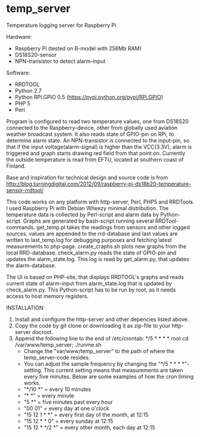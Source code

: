 temp_server
===========

Temperature logging server for Raspberry Pi

Hardware: 
- Raspberry Pi (tested on B-model with 256Mb RAM)
- DS18S20-sensor
- NPN-transistor to detect alarm-input

Software:
- RRDTOOL
- Python 2.7
- Python RPi.GPIO 0.5 (https://pypi.python.org/pypi/RPi.GPIO)
- PHP 5
- Perl

Program is configured to read two temperature values, one from DS18S20 connected to the Raspberry-device, other from globally used aviation weather broadcast system. It also reads state of GPIO-pin on RPi, to determine alarm state. An NPN-transistor is connected to the input-pin, so that if the input voltage(alarm-signal) is higher than the VCC(3.3V), alarm is triggered and graph starts drawing red field from that point on. Currently the outside temperature is read from EFTU, located at southern coast of Finland. 

Base and inspiration for technical design and source code is from http://blog.turningdigital.com/2012/09/raspberry-pi-ds18b20-temperature-sensor-rrdtool/

This code works on any platform with http-server, Perl, PHP5 and RRDTools. I used Raspberry Pi with Debian Wheezy minimal distribution. The temperature data is collected by Perl-script and alarm data by Python-script. Graphs are generated by bash-script running several RRDTool-commands. get_temp.pl takes the readings from sensors and other logged sources, values are appended to the rrd-database and last values are written to last_temp.log for debugging purposes and fetching latest measurements to php-page. create_craphs.sh plots new graphs from the local RRD-database. check_alarm.py reads the state of GPIO-pin and updates the alarm_state.log. This log is read by get_alarm.py, that updates the alarm-database.

The UI is based on PHP-site, that displays RRDTOOL's graphs and reads current state of alarm-input from alarm_state.log that is updated by check_alarm.py. This Python-script has to be run by root, as it needs access to host memory registers.

INSTALLATION:
1. Install and configure the http-server and other depencies listed above.
2. Copy the code by git clone or downloading it as zip-file to your http-server docroot.
2. Append the following line to the end of /etc/crontab: */5 *   * * *   root    cd /var/www/temp_server; ./runme.sh
	- Change the "var/www/temp_server" to the path of where the temp_server-code resides.
	- You can adjust the sample frequency by changing the "*/5 *  * * *"-setting. This current setting means that measurements are taken every five minutes. Below are some examples of how the cron timing works.
	- "*/10 *" = every 10 minutes
	- "* *" = every minute
	- "5 *" = five minutes past every hour
	- "00 01" = every day at one o'clock 
	- "15 12  1 * *" = every first day of the month, at 12:15
	- "15 12  * * 0" = every sunday at 12:15
	- "15 12  * */2 *" = every other month, each day at 12:15

